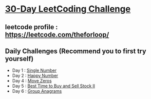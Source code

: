 # [30-Day LeetCoding Challenge](https://leetcode.com/explore/challenge/card/30-day-leetcoding-challenge/)

## leetcode profile : https://leetcode.com/theforloop/
## Daily Challenges (Recommend you to first try yourself)

* Day 1 : [Single Number](src/main/java/io/theforloop/leetcode30daychallenge/day1/SingleNumber.java)
* Day 2 : [Happy Number](src/main/java/io/theforloop/leetcode30daychallenge/day2/HappyNumber.java)
* Day 4 : [Move Zeros](src/main/java/io/theforloop/leetcode30daychallenge/day4/MoveZeroes.java)
* Day 5 : [Best Time to Buy and Sell Stock II](src/main/java/io/theforloop/leetcode30daychallenge/day5/BuySellStock2.java)
* Day 6 : [Group Anagrams](src/main/java/io/theforloop/leetcode30daychallenge/day6/GroupAnagrams.java)

